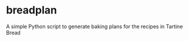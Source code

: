 breadplan
=========

A simple Python script to generate baking plans for the recipes in Tartine Bread
